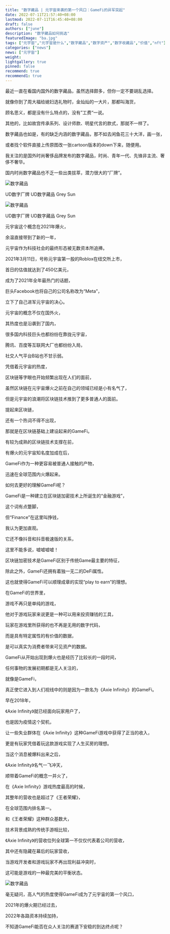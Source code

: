 ```yaml
---
title: "数字藏品 | 元宇宙来袭的第一个风口：GameFi的异军突起"
date: 2022-07-11T21:57:40+08:00
lastmod: 2022-07-11T16:45:40+08:00
draft: false
authors: ["june"]
description: "数字藏品如何挑选"
featuredImage: "ba.jpg"
tags: ["元宇宙","元宇宙是什么","数字藏品","数字资产","数字收藏品","价值","nft"]
categories: ["news"]
news: ["元宇宙"]
weight: 
lightgallery: true
pinned: false
recommend: true
recommend1: true
---
```




最近一直在看国内国外的数字藏品，虽然选择颇多，但你一定不要胡乱选择。

就像你到了周大福给媳妇选礼物时，金灿灿的一大片，那都叫海货，

顾名思义，都是没有什么特点的，没有”工费“一说。

其他的，比如故宫传承系列、设计师款、明星代言的款式，那就不一样了。

数字藏品也如是，有的缺乏内涵的数字藏品，那不如去闲鱼花三十大洋，画一张，

或者找个软件直接上传原图改一张cartoon版本的down下来，随便用。

我关注的是国外时尚奢侈品牌发布的数字藏品，时尚、青年一代、先锋非主流、奢侈不奢华。

国内时尚数字藏品也不乏一些出类拔萃，潜力很大的“厂牌”。

![数字藏品](ba.jpg)

UD数字厂牌 UD数字藏品 Grey Sun

![数字藏品](bn.jpg)

UD数字厂牌 UD数字藏品 Grey Sun



元宇宙这个概念在2021年爆火，

余温直接带到了新的一年，

元宇宙作为科技社会的最终形态被无数资本所追捧。

2021年3月11日，号称元宇宙第一股的Roblox在纽交所上市，

首日的估值就达到了450亿美元，

成为了2021年全年最热门的话题，

巨头Facebook也将自己的公司名称改为“Meta”，

立下了自己进军元宇宙的决心。

元宇宙的概念不仅在国外火，

其热度也是沿袭到了国内，

很多国内科技巨头也都纷纷在靠拢元宇宙，

腾讯、百度等互联网大厂也都纷纷入局，

社交人气平台B站也不甘示弱。

凭借着元宇宙的热度，

区块链等字眼也开始频繁出现在人们的面前，

虽然区块链在元宇宙爆火之前在自己的领域已经是小有名气了，

但是元宇宙的浪潮将区块链技术推到了更多普通人的面前。

提起来区块链，

还有一个热词不得不出现，

那就是在区块链基础上建设起来的GameFi。

有较为成熟的区块链技术支撑在前，

有爆火的元宇宙知名度加成在后，

GameFi作为一种更容易被普通人接触的产物，

迅速在全球范围内火爆起来。

如何去更好的理解GameFi呢？

GameFi是一种建立在区块链加密技术上所诞生的“金融游戏”，

这个词有点蹩脚，

但“Finance”在这里叫挣钱，

我认为更加直观。

它还不像抖音和抖音极速版的关系，

这里不能多说，嘘嘘嘘嘘！

区块链加密技术是GameFi区别于传统Game最主要的特征，

除此之外，GameFi还拥有着独一无二的DeFi属性。

这也就使得GameFi可以顺理成章的实现“play to earn”的理想。

在GameFi的世界里，

游戏不再只是单纯的游戏，

他对于游戏玩家来说更是一种可以用来投资赚钱的工具，

玩家在游戏里所获得的也不再是无用的数字代码，

而是具有特定属性的有价值的数据，

是可以真实为消费者带来可见资产的数据。

GameFi从开始出现到爆火也是经历了比较长的一段时间，

任何事物的发展初期都是无人关注的，

就像是GameFi，

真正使它进入到人们视线中的则是因为一款名为《Axie Infinity》的GameFi。

早在2018年，

《Axie Infinity》就已经面向玩家用户了，

也是因为疫情这个契机，

让一些失业群体在《Axie Infinity》这种GameFi游戏中获得了正当的收入，

更是有玩家凭借着玩这款游戏实现了人生买房的理想。

当这个消息被爆料出来之后，

《Axie Infinity》名气一飞冲天，

顺带着GameFi的概念一并火了，

在《Axie Infinity》游戏热度最高的时候，

其整年的营收也是超过了《王者荣耀》，

在全球范围内排名第一。

和《王者荣耀》这种群众基数大，

技术背景成熟的传统手游相比较，

《Axie Infinity》的营收位列全球第一不仅仅代表着公司的营收，

其中还有隐藏在幕后的玩家营收，

当游戏开发者和游戏玩家不再出现利益冲突时，

这可能是游戏的一种最完美的平衡状态。

![数字藏品](cry.png)



毫无疑问，高人气的热度使得GameFi成为了元宇宙的第一个风口，

2021年的爆火期已经过去，

2022年各路资本持续加持，

不知道GameFi能否在众人关注的赛道下安稳的到达终点呢？